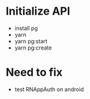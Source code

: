 # Initialize API

- install pg
- yarn
- yarn pg:start
- yarn pg:create


# Need to fix
- test RNAppAuth on android